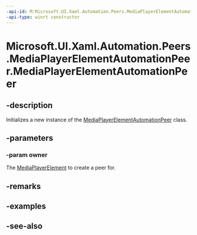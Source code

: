 ```yaml
---
-api-id: M:Microsoft.UI.Xaml.Automation.Peers.MediaPlayerElementAutomationPeer.#ctor(Microsoft.UI.Xaml.Controls.MediaPlayerElement)
-api-type: winrt constructor
---
```


<!-- Method syntax
public MediaPlayerElementAutomationPeer(Windows.UI.Xaml.Controls.MediaPlayerElement owner)
-->

# Microsoft.UI.Xaml.Automation.Peers.MediaPlayerElementAutomationPeer.MediaPlayerElementAutomationPeer

## -description
Initializes a new instance of the [MediaPlayerElementAutomationPeer](mediaplayerelementautomationpeer.md) class.

## -parameters
### -param owner
The [MediaPlayerElement](../microsoft.ui.xaml.controls/mediaplayerelement.md) to create a peer for.

## -remarks

## -examples

## -see-also
